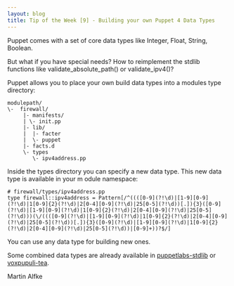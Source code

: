 ```yaml
---
layout: blog
title: Tip of the Week [9] - Building your own Puppet 4 Data Types
---
```


Puppet comes with a set of core data types like Integer, Float, String, Boolean.

But what if you have special needs? How to reimplement the stdlib functions like validate_absolute_path() or validate_ipv4()?

Puppet allows you to place your own build data types into a modules type directory:

    modulepath/
    \-  firewall/
         |- manifests/
         | \- init.pp
         |- lib/
         |  |- facter
         |  \- puppet
         |- facts.d
         \- types
            \- ipv4address.pp

Inside the types directory you can specify a new data type. This new data type is available in your m odule namespace:

    # firewall/types/ipv4address.pp
    type firewall::ipv4address = Pattern[/^((([0-9](?!\d)|[1-9][0-9](?!\d)|1[0-9]{2}(?!\d)|2[0-4][0-9](?!\d)|25[0-5](?!\d))[.]){3}([0-9](?!\d)|[1-9][0-9](?!\d)|1[0-9]{2}(?!\d)|2[0-4][0-9](?!\d)|25[0-5](?!\d)))(\/((([0-9](?!\d)|[1-9][0-9](?!\d)|1[0-9]{2}(?!\d)|2[0-4][0-9](?!\d)|25[0-5](?!\d))[.]){3}([0-9](?!\d)|[1-9][0-9](?!\d)|1[0-9]{2}(?!\d)|2[0-4][0-9](?!\d)|25[0-5](?!\d))|[0-9]+))?$/]

You can use any data type for building new ones.

Some combined data types are already available in [puppetlabs-stdlib](https://github.com/puppetlabs/puppetlabs-stdlib/tree/master/types) or [voxpupuli-tea](https://github.com/voxpupuli/puppet-tea).

Martin Alfke
